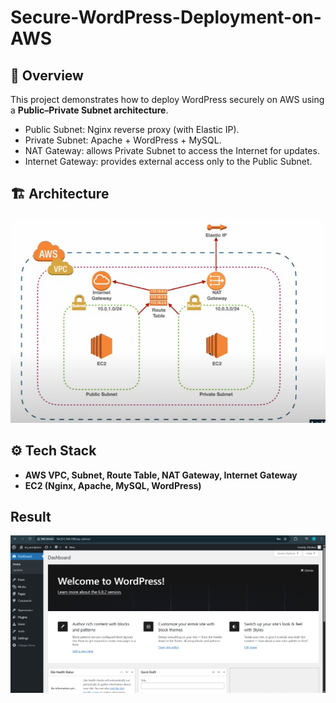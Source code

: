 # Secure-WordPress-Deployment-on-AWS


## 📌 Overview
This project demonstrates how to deploy WordPress securely on AWS using a **Public–Private Subnet architecture**.

- Public Subnet: Nginx reverse proxy (with Elastic IP).
- Private Subnet: Apache + WordPress + MySQL.
- NAT Gateway: allows Private Subnet to access the Internet for updates.
- Internet Gateway: provides external access only to the Public Subnet.

## 🏗️ Architecture
![VPC Architecture](architecture/vpc-architecture.png)

## ⚙️ Tech Stack
- **AWS VPC, Subnet, Route Table, NAT Gateway, Internet Gateway**
- **EC2 (Nginx, Apache, MySQL, WordPress)**

## Result
![Result](images/result.png)
